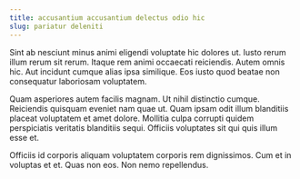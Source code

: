 ```yaml
---
title: accusantium accusantium delectus odio hic
slug: pariatur deleniti
---
```


Sint ab nesciunt minus animi eligendi voluptate hic dolores ut. Iusto rerum illum rerum sit rerum. Itaque rem animi occaecati reiciendis. Autem omnis hic. Aut incidunt cumque alias ipsa similique. Eos iusto quod beatae non consequatur laboriosam voluptatem.

Quam asperiores autem facilis magnam. Ut nihil distinctio cumque. Reiciendis quisquam eveniet nam quae ut. Quam ipsam odit illum blanditiis placeat voluptatem et amet dolore. Mollitia culpa corrupti quidem perspiciatis veritatis blanditiis sequi. Officiis voluptates sit qui quis illum esse et.

Officiis id corporis aliquam voluptatem corporis rem dignissimos. Cum et in voluptas et et. Quas non eos. Non nemo repellendus.
